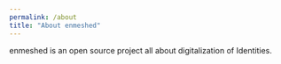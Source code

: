 ```yaml
---
permalink: /about
title: "About enmeshed"
---
```


enmeshed is an open source project all about digitalization of Identities.
